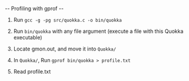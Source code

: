 -- Profiling with gprof --

1. Run `gcc -g -pg src/quokka.c -o bin/quokka`

2. Run `bin/quokka` with any file argument (execute a file with this Quokka executable)

3. Locate gmon.out, and move it into `Quokka/`

4. In `Quokka/`, Run `gprof bin/quokka > profile.txt`

5. Read profile.txt

